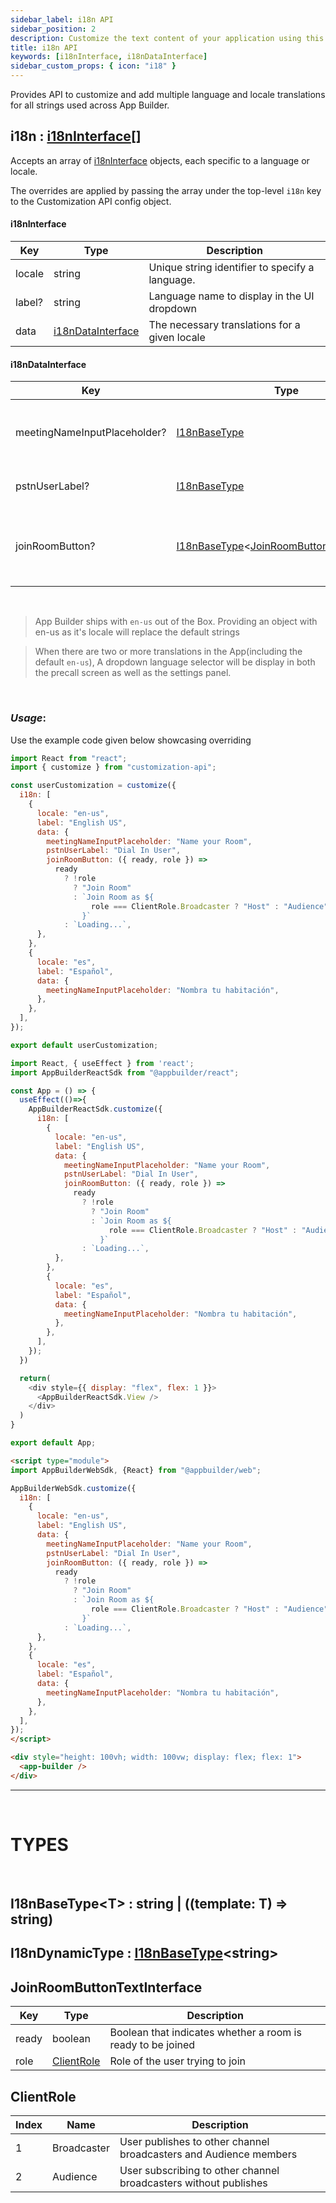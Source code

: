 ```yaml
---
sidebar_label: i18n API
sidebar_position: 2
description: Customize the text content of your application using this API
title: i18n API
keywords: [i18nInterface, i18nDataInterface]
sidebar_custom_props: { icon: "i18" }
---
```


<tabsToggle />

Provides API to customize and add multiple language and locale translations for all strings used across App Builder.

## i18n : [i18nInterface](#i18ninterface)\[\]

Accepts an array of [i18nInterface](#i18ninterface) objects, each specific to a language or locale.

The overrides are applied by passing the array under the top-level `i18n` key to the Customization API config object.

#### i18nInterface

| Key    | Type                                    | Description                                     |
| ------ | --------------------------------------- | ----------------------------------------------- |
| locale | string                                  | Unique string identifier to specify a language. |
| label? | string                                  | Language name to display in the UI dropdown     |
| data   | [i18nDataInterface](#i18ndatainterface) | The necessary translations for a given locale   |

#### i18nDataInterface

<!-- TODO(adictya): Try a different representation method for this  -->

| Key                          | Type                                                                                        | Description                                       | Defaults          |
| ---------------------------- | ------------------------------------------------------------------------------------------- | ------------------------------------------------- | ----------------- |
| meetingNameInputPlaceholder? | [I18nBaseType](#i18nbasetypet)                                                              | Placeholder text for the meeting name input field | Name your meeting |
| pstnUserLabel?               | [I18nBaseType](#i18nbasetypet)                                                              | Label for the PSTN user                           | PSTN User         |
| joinRoomButton?              | [I18nBaseType](#i18nbasetypet)<[JoinRoomButtonTextInterface](#joinroombuttontextinterface)> | Label for the join room button on precall screen  | Join room         |

<br/>

> App Builder ships with `en-us` out of the Box. Providing an object with en-us as it's locale will replace the default strings

> When there are two or more translations in the App(including the default `en-us`), A dropdown language selector will be display in both the precall screen as well as the settings panel.

<br/>

### _Usage_:

Use the example code given below showcasing overriding

<tabs lazy>

```js
import React from "react";
import { customize } from "customization-api";

const userCustomization = customize({
  i18n: [
    {
      locale: "en-us",
      label: "English US",
      data: {
        meetingNameInputPlaceholder: "Name your Room",
        pstnUserLabel: "Dial In User",
        joinRoomButton: ({ ready, role }) =>
          ready
            ? !role
              ? "Join Room"
              : `Join Room as ${
                  role === ClientRole.Broadcaster ? "Host" : "Audience"
                }`
            : `Loading...`,
      },
    },
    {
      locale: "es",
      label: "Español",
      data: {
        meetingNameInputPlaceholder: "Nombra tu habitación",
      },
    },
  ],
});

export default userCustomization;
```

```js {6-33}
import React, { useEffect } from 'react';
import AppBuilderReactSdk from "@appbuilder/react";

const App = () => {
  useEffect(()=>{
    AppBuilderReactSdk.customize({
      i18n: [
        {
          locale: "en-us",
          label: "English US",
          data: {
            meetingNameInputPlaceholder: "Name your Room",
            pstnUserLabel: "Dial In User",
            joinRoomButton: ({ ready, role }) =>
              ready
                ? !role
                  ? "Join Room"
                  : `Join Room as ${
                      role === ClientRole.Broadcaster ? "Host" : "Audience"
                    }`
                : `Loading...`,
          },
        },
        {
          locale: "es",
          label: "Español",
          data: {
            meetingNameInputPlaceholder: "Nombra tu habitación",
          },
        },
      ],
    });
  })

  return(
    <div style={{ display: "flex", flex: 1 }}>
      <AppBuilderReactSdk.View />
    </div>
  )
}

export default App;
```

```html
<script type="module">
import AppBuilderWebSdk, {React} from "@appbuilder/web";

AppBuilderWebSdk.customize({
  i18n: [
    {
      locale: "en-us",
      label: "English US",
      data: {
        meetingNameInputPlaceholder: "Name your Room",
        pstnUserLabel: "Dial In User",
        joinRoomButton: ({ ready, role }) =>
          ready
            ? !role
              ? "Join Room"
              : `Join Room as ${
                  role === ClientRole.Broadcaster ? "Host" : "Audience"
                }`
            : `Loading...`,
      },
    },
    {
      locale: "es",
      label: "Español",
      data: {
        meetingNameInputPlaceholder: "Nombra tu habitación",
      },
    },
  ],
});
</script>

<div style="height: 100vh; width: 100vw; display: flex; flex: 1">
  <app-builder />
</div>
```

</tabs>

---

<br/>

# TYPES

<br/>

<api>

<method>

## I18nBaseType<T\> : string | ((template: T) => string)

</method>

<method>

## I18nDynamicType : [I18nBaseType](#i18nbasetypet)<string\>

</method>

<method>

## JoinRoomButtonTextInterface

| Key   | Type                      | Description                                                 |
| ----- | ------------------------- | ----------------------------------------------------------- |
| ready | boolean                   | Boolean that indicates whether a room is ready to be joined |
| role  | [ClientRole](#clientrole) | Role of the user trying to join                             |

</method>

<method>

## ClientRole

| Index | Name        | Description                                                       |
| ----- | ----------- | ----------------------------------------------------------------- |
| 1     | Broadcaster | User publishes to other channel broadcasters and Audience members |
| 2     | Audience    | User subscribing to other channel broadcasters without publishes  |

</method>
</api>
